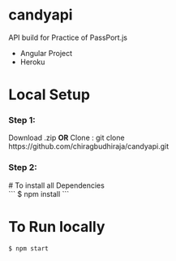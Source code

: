# candyapi
API build for Practice of PassPort.js
<ul>
    <li>Angular Project</li>
    <li>Heroku</li>
</ul>
<h1>Local Setup</h1>
<h3>Step 1:</h3>
Download .zip
<b>OR</b>
Clone :
git clone https://github.com/chiragbudhiraja/candyapi.git

<h3>Step 2:</h3>
 # To install all Dependencies <br>
 ``` $ npm install ```

 # To Run locally 
 ``` $ npm start ```
